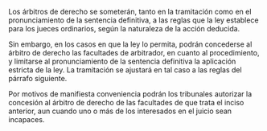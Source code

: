 Los árbitros de derecho se someterán, tanto en la tramitación como en el pronunciamiento de la sentencia definitiva, a las reglas que la ley establece para los jueces ordinarios, según la naturaleza de la acción deducida.

Sin embargo, en los casos en que la ley lo permita, podrán concederse al árbitro de derecho las facultades de arbitrador, en cuanto al procedimiento, y limitarse al pronunciamiento de la sentencia definitiva la aplicación estricta de la ley. La tramitación se ajustará en tal caso a las reglas del párrafo siguiente.

Por motivos de manifiesta conveniencia podrán los tribunales autorizar la concesión al árbitro de derecho de las facultades de que trata el inciso anterior, aun cuando uno o más de los interesados en el juicio sean incapaces.